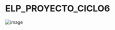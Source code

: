 # ELP_PROYECTO_CICLO6
![image](https://github.com/user-attachments/assets/5029668f-0d1e-4f44-9e9d-3ad4cbca6e5c)
